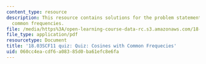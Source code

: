```yaml
---
content_type: resource
description: This resource contains solutions for the problem statements related to
  common frequencies.
file: /media/https%3A/open-learning-course-data-rc.s3.amazonaws.com/18-03sc-differential-equations-fall-2011/060cc4eacdf6a08385d0ba61efc8e6fa_MIT18_03SCF11_s21_3quiza.pdf
file_type: application/pdf
resourcetype: Document
title: '18.03SCF11 quiz: Quiz: Cosines with Common Frequecies'
uid: 060cc4ea-cdf6-a083-85d0-ba61efc8e6fa
---
```

